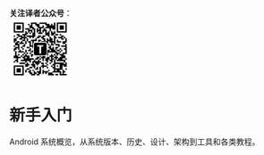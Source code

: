 **关注译者公众号**：
<br/>
<img src='../../../pic/tinylab-wechat.jpg' width='110px'/>
<br/>


# 新手入门

Android 系统概览，从系统版本、历史、设计、架构到工具和各类教程。
